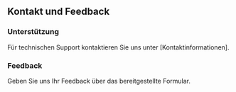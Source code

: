 ## Kontakt und Feedback

### Unterstützung

Für technischen Support kontaktieren Sie uns unter [Kontaktinformationen].

### Feedback

Geben Sie uns Ihr Feedback über das bereitgestellte Formular.

